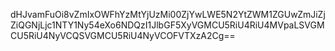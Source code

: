 dHJvamFuOi8vZmIxOWFhYzMtYjUzMi00ZjYwLWE5N2YtZWM1ZGUwZmJiZjZiQGNjLjc1NTY1Ny54eXo6NDQzI1JlbGF5XyVGMCU5RiU4RiU4MVpaLSVGMCU5RiU4NyVCQSVGMCU5RiU4NyVCOFVTXzA2Cg==